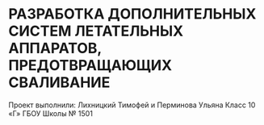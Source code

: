 # РАЗРАБОТКА ДОПОЛНИТЕЛЬНЫХ СИСТЕМ ЛЕТАТЕЛЬНЫХ АППАРАТОВ, ПРЕДОТВРАЩАЮЩИХ СВАЛИВАНИЕ 

Проект выполнили: Лихницкий Тимофей и Перминова Ульяна
Класс 10 «Г» ГБОУ Школы № 1501

